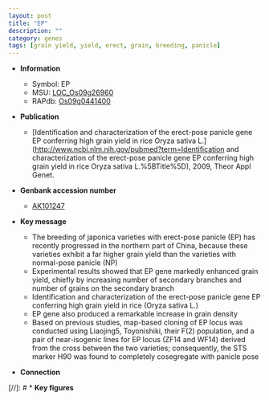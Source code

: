 ```yaml
---
layout: post
title: "EP"
description: ""
category: genes
tags: [grain yield, yield, erect, grain, breeding, panicle]
---
```


* **Information**  
    + Symbol: EP  
    + MSU: [LOC_Os09g26960](http://rice.uga.edu/cgi-bin/ORF_infopage.cgi?orf=LOC_Os09g26960)  
    + RAPdb: [Os09g0441400](http://rapdb.dna.affrc.go.jp/viewer/gbrowse_details/irgsp1?name=Os09g0441400)  

* **Publication**  
    + [Identification and characterization of the erect-pose panicle gene EP conferring high grain yield in rice Oryza sativa L.](http://www.ncbi.nlm.nih.gov/pubmed?term=Identification and characterization of the erect-pose panicle gene EP conferring high grain yield in rice Oryza sativa L.%5BTitle%5D), 2009, Theor Appl Genet.

* **Genbank accession number**  
    + [AK101247](http://www.ncbi.nlm.nih.gov/nuccore/AK101247)

* **Key message**  
    + The breeding of japonica varieties with erect-pose panicle (EP) has recently progressed in the northern part of China, because these varieties exhibit a far higher grain yield than the varieties with normal-pose panicle (NP)
    + Experimental results showed that EP gene markedly enhanced grain yield, chiefly by increasing number of secondary branches and number of grains on the secondary branch
    + Identification and characterization of the erect-pose panicle gene EP conferring high grain yield in rice (Oryza sativa L.)
    + EP gene also produced a remarkable increase in grain density
    + Based on previous studies, map-based cloning of EP locus was conducted using Liaojing5, Toyonishiki, their F(2) population, and a pair of near-isogenic lines for EP locus (ZF14 and WF14) derived from the cross between the two varieties; consequently, the STS marker H90 was found to completely cosegregate with panicle pose

* **Connection**  

[//]: # * **Key figures**  


